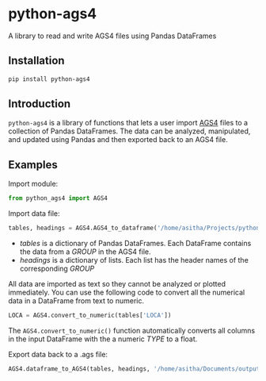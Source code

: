 # python-ags4
A library to read and write AGS4 files using Pandas DataFrames

## Installation

```bash
pip install python-ags4
```

## Introduction
`python-ags4` is a library of functions that lets a user import [AGS4](http://www.agsdataformat.com/datatransferv4/intro.php) files to a collection of Pandas DataFrames. The data can be analyzed, manipulated, and updated using Pandas and then exported back to an AGS4 file.

## Examples

Import module:
```python
from python_ags4 import AGS4
```

Import data file:
```python
tables, headings = AGS4.AGS4_to_dataframe('/home/asitha/Projects/python-AGS4/tests/test_data.ags')
```
* *tables* is a dictionary of Pandas DataFrames. Each DataFrame contains the data from a *GROUP* in the AGS4 file. 
* *headings* is a dictionary of lists. Each list has the header names of the corresponding *GROUP*

All data are imported as text so they cannot be analyzed or plotted immediately. You can use the following code to convert all the numerical data in a DataFrame from text to numeric.

```python
LOCA = AGS4.convert_to_numeric(tables['LOCA'])
```

The `AGS4.convert_to_numeric()` function automatically converts all columns in the input DataFrame with the a numeric *TYPE* to a float.

Export data back to a .ags file:

``` python
AGS4.dataframe_to_AGS4(tables, headings, '/home/asitha/Documents/output.ags')
```
